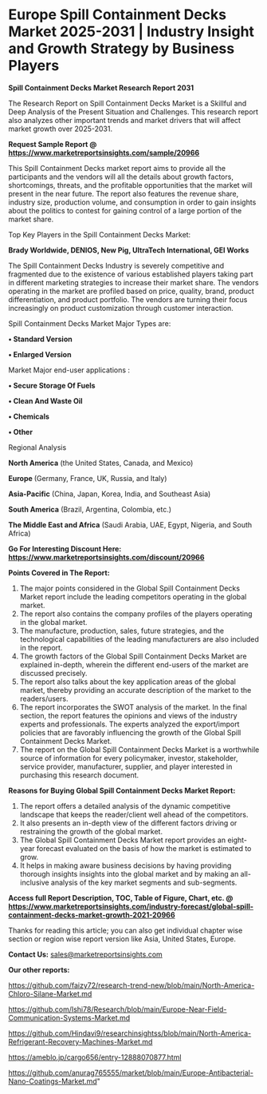 # Europe Spill Containment Decks Market 2025-2031 | Industry Insight and Growth Strategy by Business Players

<strong>Spill Containment Decks Market Research Report 2031</strong>

The Research Report on Spill Containment Decks Market is a Skillful and Deep Analysis of the Present Situation and Challenges. This research report also analyzes other important trends and market drivers that will affect market growth over 2025-2031.

<strong>Request Sample Report @ <a href=https://www.marketreportsinsights.com/sample/20966>https://www.marketreportsinsights.com/sample/20966</a></strong>

This Spill Containment Decks market report aims to provide all the participants and the vendors will all the details about growth factors, shortcomings, threats, and the profitable opportunities that the market will present in the near future. The report also features the revenue share, industry size, production volume, and consumption in order to gain insights about the politics to contest for gaining control of a large portion of the market share.

Top Key Players in the Spill Containment Decks Market:

<strong>Brady Worldwide, DENIOS, New Pig, UltraTech International, GEI Works</strong>

The Spill Containment Decks Industry is severely competitive and fragmented due to the existence of various established players taking part in different marketing strategies to increase their market share. The vendors operating in the market are profiled based on price, quality, brand, product differentiation, and product portfolio. The vendors are turning their focus increasingly on product customization through customer interaction.

Spill Containment Decks Market Major Types are:

<strong>• Standard Version

• Enlarged Version</strong>

Market Major end-user applications :

<strong>• Secure Storage Of Fuels

• Clean And Waste Oil

• Chemicals

• Other</strong>

Regional Analysis

</u><strong><b>North America</b></strong> (the United States, Canada, and Mexico)

<strong><b>Europe </b></strong>(Germany, France, UK, Russia, and Italy)

<strong><b>Asia-Pacific</b></strong> (China, Japan, Korea, India, and Southeast Asia)

<strong><b>South America</b></strong> (Brazil, Argentina, Colombia, etc.)

<strong><b>The Middle East and Africa</b></strong> (Saudi Arabia, UAE, Egypt, Nigeria, and South Africa)

<strong>Go For Interesting Discount Here: <a href=https://www.marketreportsinsights.com/discount/20966>https://www.marketreportsinsights.com/discount/20966</a></strong>

<strong>Points Covered in The Report:</strong>
<ol>
  <li>The major points considered in the Global Spill Containment Decks Market report include the leading competitors operating in the global market.</li>
  <li>The report also contains the company profiles of the players operating in the global market.</li>
  <li>The manufacture, production, sales, future strategies, and the technological capabilities of the leading manufacturers are also included in the report.</li>
  <li>The growth factors of the Global Spill Containment Decks Market are explained in-depth, wherein the different end-users of the market are discussed precisely.</li>
  <li>The report also talks about the key application areas of the global market, thereby providing an accurate description of the market to the readers/users.</li>
  <li>The report incorporates the SWOT analysis of the market. In the final section, the report features the opinions and views of the industry experts and professionals. The experts analyzed the export/import policies that are favorably influencing the growth of the Global Spill Containment Decks Market.</li>
  <li>The report on the Global Spill Containment Decks Market is a worthwhile source of information for every policymaker, investor, stakeholder, service provider, manufacturer, supplier, and player interested in purchasing this research document.</li>
</ol>
<strong>Reasons for Buying Global Spill Containment Decks Market Report:</strong>

<ol>
  <li>The report offers a detailed analysis of the dynamic competitive landscape that keeps the reader/client well ahead of the competitors.</li>
  <li>It also presents an in-depth view of the different factors driving or restraining the growth of the global market.</li>
  <li>The Global Spill Containment Decks Market report provides an eight-year forecast evaluated on the basis of how the market is estimated to grow.</li>
  <li>It helps in making aware business decisions by having providing thorough insights insights into the global market and by making an all-inclusive analysis of the key market segments and sub-segments.</li>
</ol>
<strong>Access full Report Description, TOC, Table of Figure, Chart, etc. @ <a href=https://www.marketreportsinsights.com/industry-forecast/global-spill-containment-decks-market-growth-2021-20966>https://www.marketreportsinsights.com/industry-forecast/global-spill-containment-decks-market-growth-2021-20966</a></strong>


Thanks for reading this article; you can also get individual chapter wise section or region wise report version like Asia, United States, Europe.

<strong>Contact Us:</strong>
sales@marketreportsinsights.com

<strong>Our other reports:</strong>

<a href=https://github.com/faizy72/research-trend-new/blob/main/North-America-Chloro-Silane-Market.md>https://github.com/faizy72/research-trend-new/blob/main/North-America-Chloro-Silane-Market.md</a>

<a href=https://github.com/Ishi78/Research/blob/main/Europe-Near-Field-Communication-Systems-Market.md>https://github.com/Ishi78/Research/blob/main/Europe-Near-Field-Communication-Systems-Market.md</a>

<a href=https://github.com/Hindavi9/researchinsightss/blob/main/North-America-Refrigerant-Recovery-Machines-Market.md>https://github.com/Hindavi9/researchinsightss/blob/main/North-America-Refrigerant-Recovery-Machines-Market.md</a>

<a href=https://ameblo.jp/cargo656/entry-12888070877.html>https://ameblo.jp/cargo656/entry-12888070877.html</a>

<a href=https://github.com/anurag765555/market/blob/main/Europe-Antibacterial-Nano-Coatings-Market.md>https://github.com/anurag765555/market/blob/main/Europe-Antibacterial-Nano-Coatings-Market.md</a>"
